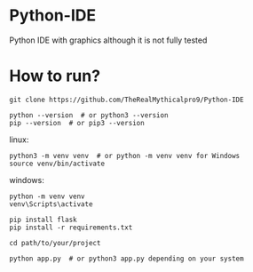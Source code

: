 # Python-IDE
Python IDE with graphics although it is not fully tested

# How to run?

```
git clone https://github.com/TheRealMythicalpro9/Python-IDE
```
```
python --version  # or python3 --version
pip --version  # or pip3 --version
```
linux:
```
python3 -m venv venv  # or python -m venv venv for Windows
source venv/bin/activate
```
windows:
```
python -m venv venv
venv\Scripts\activate
```

```
pip install flask
pip install -r requirements.txt
```
```
cd path/to/your/project
```
```
python app.py  # or python3 app.py depending on your system
```
